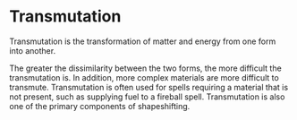 # Transmutation

Transmutation is the transformation of matter and energy from one form into another. 

The greater the dissimilarity between the two forms, the more difficult the transmutation is. In addition, more complex materials are more difficult to transmute. Transmutation is often used for spells requiring a material that is not present, such as supplying fuel to a fireball spell. Transmutation is also one of the primary components of shapeshifting. 

